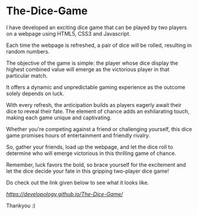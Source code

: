 # The-Dice-Game


I have developed an exciting dice game that can be played by two players on a webpage using HTML5, CSS3 and Javascript.

Each time the webpage is refreshed, a pair of dice will be rolled, resulting in random numbers.

The objective of the game is simple: the player whose dice display the highest combined value will emerge as the victorious player in that particular match.

It offers a dynamic and unpredictable gaming experience as the outcome solely depends on luck. 

With every refresh, the anticipation builds as players eagerly await their dice to reveal their fate. The element of chance adds an exhilarating touch, making each game unique and captivating.

Whether you're competing against a friend or challenging yourself, this dice game promises hours of entertainment and friendly rivalry.

So, gather your friends, load up the webpage, and let the dice roll to determine who will emerge victorious in this thrilling game of chance.

Remember, luck favors the bold, so brace yourself for the excitement and let the dice decide your fate in this gripping two-player dice game!

Do check out the link given below to see what it looks like.

<i> https://developology.github.io/The-Dice-Game/ </i>


Thankyou :)
